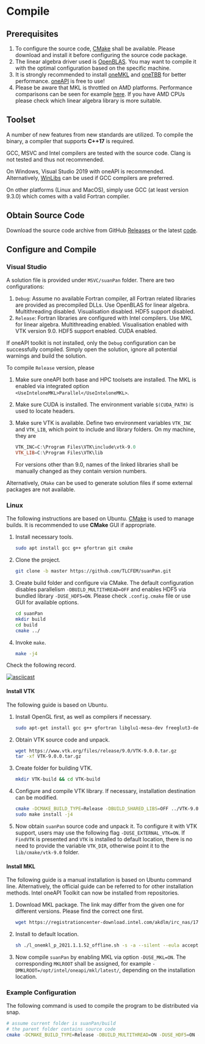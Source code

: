 # Compile

## Prerequisites

1. To configure the source code, [CMake](https://cmake.org/download/) shall be available. Please download and install it before configuring the source code package.
2. The linear algebra driver used is [OpenBLAS](https://github.com/xianyi/OpenBLAS). You may want to compile it with the optimal configuration based on the specific machine.
3. It is strongly recommended to install [oneMKL](https://github.com/oneapi-src/oneMKL) and [oneTBB](https://github.com/oneapi-src/oneTBB) for better performance. [oneAPI](https://github.com/oneapi-src) is free to use!
4. Please be aware that MKL is throttled on AMD platforms. Performance comparisons can be seen for example [here](https://github.com/flame/blis/blob/master/docs/Performance.md). If you have AMD CPUs please check which linear algebra library is more suitable.

## Toolset

A number of new features from new standards are utilized. To compile the binary, a compiler that supports **C++17** is required.

GCC, MSVC and Intel compilers are tested with the source code. Clang is not tested and thus not recommended.

On Windows, Visual Studio 2019 with oneAPI is recommended. Alternatively, [WinLibs](http://winlibs.com/) can be used if GCC compilers are preferred.

On other platforms (Linux and MacOS), simply use GCC (at least version 9.3.0) which comes with a valid Fortran compiler.

## Obtain Source Code

Download the source code archive from GitHub [Releases](https://github.com/TLCFEM/suanPan/releases) or the latest [code](https://github.com/TLCFEM/suanPan/archive/master.zip).

## Configure and Compile

### Visual Studio

A solution file is provided under `MSVC/suanPan` folder. There are two configurations:

1. `Debug`: Assume no available Fortran compiler, all Fortran related libraries are provided as precompiled DLLs. Use OpenBLAS for linear algebra. Multithreading disabled. Visualisation disabled. HDF5 support disabled.
2. `Release`: Fortran libraries are configured with Intel compilers. Use MKL for linear algebra. Multithreading enabled. Visualisation enabled with VTK version 9.0. HDF5 support enabled. CUDA enabled.

If oneAPI toolkit is not installed, only the `Debug` configuration can be successfully compiled. Simply open the solution, ignore all potential warnings and build the solution.

To compile `Release` version, please

1. Make sure oneAPI both base and HPC toolsets are installed. The MKL is enabled via integrated option `<UseInteloneMKL>Parallel</UseInteloneMKL>`.
2. Make sure CUDA is installed. The environment variable `$(CUDA_PATH)` is used to locate headers.
3. Make sure VTK is available. Define two environment variables `VTK_INC` and `VTK_LIB`, which point to include and library folders. On my machine, they are

   ```powershell
   VTK_INC=C:\Program Files\VTK\include\vtk-9.0
   VTK_LIB=C:\Program Files\VTK\lib
   ```

   For versions other than 9.0, names of the linked libraries shall be manually changed as they contain version numbers.

Alternatively, `CMake` can be used to generate solution files if some external packages are not available.

### Linux

The following instructions are based on Ubuntu. [CMake](https://cmake.org/) is used to manage builds. It is recommended to use **CMake** GUI if appropriate.

1. Install necessary tools.

    ```bash
    sudo apt install gcc g++ gfortran git cmake
    ```

2. Clone the project.

    ```bash
    git clone -b master https://github.com/TLCFEM/suanPan.git
    ```

3. Create build folder and configure via CMake. The default configuration disables parallelism `-DBUILD_MULTITHREAD=OFF` and enables HDF5 via bundled library `-DUSE_HDF5=ON`. Please check `.config.cmake` file or use GUI for available options.

    ```bash
    cd suanPan
    mkdir build
    cd build
    cmake ../
    ```

4. Invoke `make`.

    ```bash
    make -j4
    ```

Check the following record.

[![asciicast](https://asciinema.org/a/382311.svg)](https://asciinema.org/a/382311)

#### Install VTK

The following guide is based on Ubuntu.

1. Install OpenGL first, as well as compilers if necessary.

    ```bash
    sudo apt-get install gcc g++ gfortran libglu1-mesa-dev freeglut3-dev mesa-common-dev
    ```

2. Obtain VTK source code and unpack.

    ```bash
    wget https://www.vtk.org/files/release/9.0/VTK-9.0.0.tar.gz
    tar -xf VTK-9.0.0.tar.gz
    ```

3. Create folder for building VTK.

    ```bash
    mkdir VTK-build && cd VTK-build
    ```

4. Configure and compile VTK library. If necessary, installation destination can be modified.

    ```bash
    cmake -DCMAKE_BUILD_TYPE=Release -DBUILD_SHARED_LIBS=OFF ../VTK-9.0.0
    sudo make install -j4
    ```

5. Now obtain `suanPan` source code and unpack it. To configure it with VTK support, users may use the following flag `-DUSE_EXTERNAL_VTK=ON`. If `FindVTK` is presented and `VTK` is installed to default location, there is no need to provide the variable `VTK_DIR`, otherwise point it to the `lib/cmake/vtk-9.0` folder.

#### Install MKL

The following guide is a manual installation is based on Ubuntu command line. Alternatively, the official guide can be referred to for other installation methods. Intel oneAPI Toolkit can now be installed from repositories.

1. Download MKL package. The link may differ from the given one for different versions. Please find the correct one first.

    ```bash
    wget https://registrationcenter-download.intel.com/akdlm/irc_nas/17402/l_onemkl_p_2021.1.1.52_offline.sh
    ```

2. Install to default location.

    ```bash
    sh ./l_onemkl_p_2021.1.1.52_offline.sh -s -a --silent --eula accept
    ```

3. Now compile `suanPan` by enabling MKL via option `-DUSE_MKL=ON`. The corresponding `MKLROOT` shall be assigned, for example `-DMKLROOT=/opt/intel/oneapi/mkl/latest/`, depending on the installation location.

### Example Configuration

The following command is used to compile the program to be distributed via snap.

```bash
# assume current folder is suanPan/build
# the parent folder contains source code
cmake -DCMAKE_BUILD_TYPE=Release -DBUILD_MULTITHREAD=ON -DUSE_HDF5=ON -DUSE_EXTERNAL_VTK=ON -DUSE_MKL=ON -DMKLROOT=/opt/intel/oneapi/mkl/latest/ ..
```
